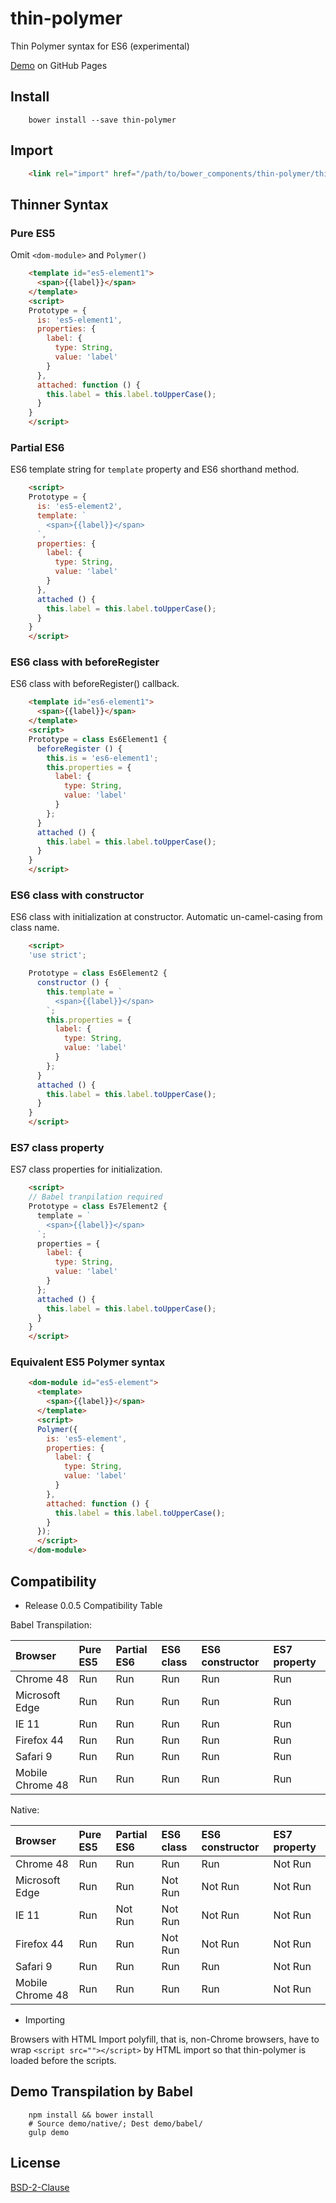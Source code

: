 # thin-polymer

Thin Polymer syntax for ES6 (experimental)

[Demo](https://t2ym.github.io/thin-polymer/components/thin-polymer/demo/) on GitHub Pages

## Install

```
    bower install --save thin-polymer
```

## Import

```html
    <link rel="import" href="/path/to/bower_components/thin-polymer/thin-polymer.html">
```

## Thinner Syntax

### Pure ES5

Omit `<dom-module>` and `Polymer()`

```html
    <template id="es5-element1">
      <span>{{label}}</span>
    </template>
    <script>
    Prototype = {
      is: 'es5-element1',
      properties: {
        label: {
          type: String,
          value: 'label'
        }
      },
      attached: function () {
        this.label = this.label.toUpperCase();
      }
    }
    </script>
```

### Partial ES6

ES6 template string for `template` property and ES6 shorthand method.

```html
    <script>
    Prototype = {
      is: 'es5-element2',
      template: `
        <span>{{label}}</span>
      `,
      properties: {
        label: {
          type: String,
          value: 'label'
        }
      },
      attached () {
        this.label = this.label.toUpperCase();
      }
    }
    </script>
```

### ES6 class with beforeRegister

ES6 class with beforeRegister() callback.

```html
    <template id="es6-element1">
      <span>{{label}}</span>
    </template>
    <script>
    Prototype = class Es6Element1 {
      beforeRegister () {
        this.is = 'es6-element1';
        this.properties = {
          label: {
            type: String,
            value: 'label'
          }
        };
      }
      attached () {
        this.label = this.label.toUpperCase();
      }
    }
    </script>
```

### ES6 class with constructor

ES6 class with initialization at constructor.
Automatic un-camel-casing from class name.

```html
    <script>
    'use strict';

    Prototype = class Es6Element2 {
      constructor () {
        this.template = `
          <span>{{label}}</span>
        `;
        this.properties = {
          label: {
            type: String,
            value: 'label'
          }
        };
      }
      attached () {
        this.label = this.label.toUpperCase();
      }
    }
    </script>
```

### ES7 class property

ES7 class properties for initialization.

```html
    <script>
    // Babel tranpilation required
    Prototype = class Es7Element2 {
      template = `
        <span>{{label}}</span>
      `;
      properties = {
        label: {
          type: String,
          value: 'label'
        }
      };
      attached () {
        this.label = this.label.toUpperCase();
      }
    }
    </script>
```

### Equivalent ES5 Polymer syntax

```html
    <dom-module id="es5-element">
      <template>
        <span>{{label}}</span>
      </template>
      <script>
      Polymer({
        is: 'es5-element',
        properties: {
          label: {
            type: String,
            value: 'label'
          }
        },
        attached: function () {
          this.label = this.label.toUpperCase();
        }
      });
      </script>
    </dom-module>
```

## Compatibility

- Release 0.0.5 Compatibility Table

Babel Transpilation:

| Browser          | Pure ES5   | Partial ES6 | ES6 class | ES6 constructor | ES7 property |
|:-----------------|:-----------|:------------|:----------|:----------------|:-------------|
| Chrome 48        | Run        | Run         | Run       | Run             | Run          |
| Microsoft Edge   | Run        | Run         | Run       | Run             | Run          |
| IE 11            | Run        | Run         | Run       | Run             | Run          |
| Firefox 44       | Run        | Run         | Run       | Run             | Run          |
| Safari 9         | Run        | Run         | Run       | Run             | Run          |   
| Mobile Chrome 48 | Run        | Run         | Run       | Run             | Run          |

Native:

| Browser          | Pure ES5   | Partial ES6 | ES6 class | ES6 constructor | ES7 property |
|:-----------------|:-----------|:------------|:----------|:----------------|:-------------|
| Chrome 48        | Run        | Run         | Run       | Run             | Not Run      |
| Microsoft Edge   | Run        | Run         | Not Run   | Not Run         | Not Run      |
| IE 11            | Run        | Not Run     | Not Run   | Not Run         | Not Run      |
| Firefox 44       | Run        | Run         | Not Run   | Not Run         | Not Run      |
| Safari 9         | Run        | Run         | Run       | Run             | Not Run      |   
| Mobile Chrome 48 | Run        | Run         | Run       | Run             | Not Run      |

- Importing

Browsers with HTML Import polyfill, that is, non-Chrome browsers, have to wrap 
`<script src=""></script>` by HTML import so that thin-polymer is loaded before
the scripts.

## Demo Transpilation by Babel

```
    npm install && bower install
    # Source demo/native/; Dest demo/babel/
    gulp demo
```

## License

[BSD-2-Clause](https://github.com/t2ym/thin-polymer/blob/master/LICENSE.md)
